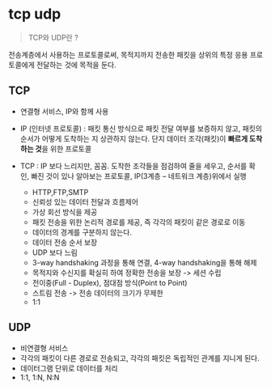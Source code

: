 # tcp udp
>TCP와 UDP란 ?

전송계층에서 사용하는 프로토콜로써, 목적지까지 전송한 패킷을 상위의 특정 응용 프로토콜에게 전달하는 것에 목적을 둔다.

## TCP
- 연결형 서비스, IP와 함께 사용

- IP (인터넷 프로토콜) : 패킷 통신 방식으로 패킷 전달 여부를 보증하지 않고, 패킷의 순서가 어떻게 도착하는 지 상관하지 않는다. 단지 데이터 조각(패킷)이 **빠르게 도착하는 것**을 위한 프로토콜

- TCP : IP 보다 느리지만, 꼼꼼. 도착한 조각들을 점검하여 줄을 세우고, 순서를 확인, 빠진 것이 있나 알아보는 프로토콜, IP(3계층 – 네트워크 계층)위에서 실행
    - HTTP,FTP,SMTP
    - 신뢰성 있는 데이터 전달과 흐름제어
    - 가상 회선 방식을 제공
    - 패킷 전송을 위한 논리적 경로를 제공, 즉 각각의 패킷이 같은 경로로 이동
    - 데이터의 경계를 구분하지 않는다.
    - 데이터 전송 순서 보장
    - UDP 보다 느림
    - 3-way handshaking 과정을 통해 연결, 4-way handshaking을 통해 해제
    - 목적지와 수신지를 확실히 하여 정확한 전송을 보장 -> 세션 수립
    - 전이중(Full - Duplex), 점대점 방식(Point to Point)
    - 스트림 전송 -> 전송 데이터의 크기가 무제한
    - 1:1

## UDP
- 비연결형 서비스
- 각각의 패킷이 다른 경로로 전송되고, 각각의 패킷은 독립적인 관계를 지니게 된다.
- 데이터그램 단위로 데이터를 처리
- 1:1, 1:N, N:N
